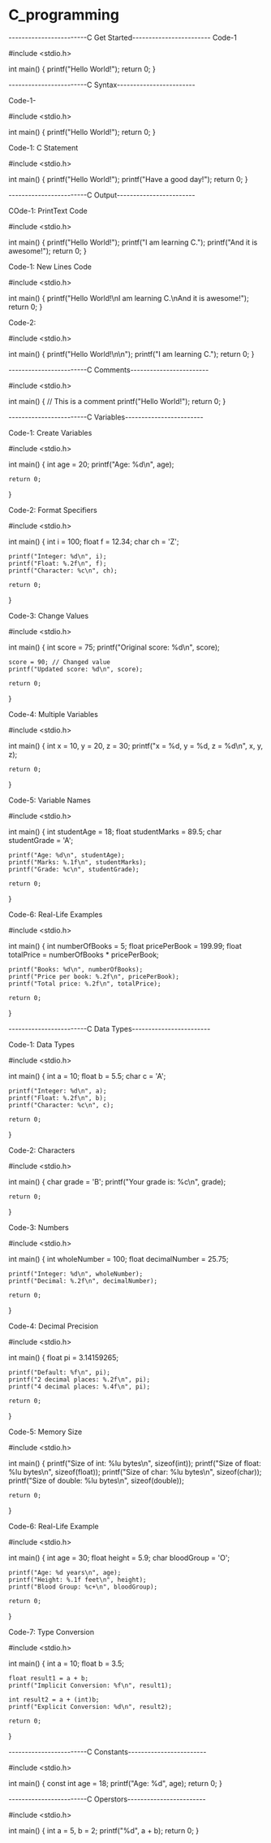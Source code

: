 # C_programming

------------------------C Get Started------------------------
Code-1

#include <stdio.h>

int main()
  {
    printf("Hello World!");
    return 0;
  }

------------------------C Syntax------------------------

Code-1-

#include <stdio.h>

int main()
  {
    printf("Hello World!");
    return 0;
  }

Code-1: C Statement 

#include <stdio.h>

int main()
  {
    printf("Hello World!");
    printf("Have a good day!");
    return 0;
  }

------------------------C Output------------------------

COde-1: PrintText Code

#include <stdio.h>

int main()
  {
    printf("Hello World!");
    printf("I am learning C.");
    printf("And it is awesome!");
    return 0;
  }
  
Code-1: New Lines Code

#include <stdio.h>

int main()
  {
    printf("Hello World!\nI am learning C.\nAnd it is awesome!");
    return 0;
  }

Code-2:

#include <stdio.h>

int main()
  {
    printf("Hello World!\n\n");
    printf("I am learning C.");
    return 0;
  }

------------------------C Comments------------------------

#include <stdio.h>

int main()
  {
    // This is a comment
    printf("Hello World!");
    return 0;
  }

------------------------C Variables------------------------

Code-1: Create Variables

#include <stdio.h>

int main() {
    int age = 20;
    printf("Age: %d\n", age);

    return 0;
}

Code-2: Format Specifiers

#include <stdio.h>

int main() {
    int i = 100;
    float f = 12.34;
    char ch = 'Z';

    printf("Integer: %d\n", i);
    printf("Float: %.2f\n", f);
    printf("Character: %c\n", ch);

    return 0;
}

 Code-3: Change Values

 #include <stdio.h>

int main() {
    int score = 75;
    printf("Original score: %d\n", score);

    score = 90; // Changed value
    printf("Updated score: %d\n", score);

    return 0;
}

Code-4: Multiple Variables

#include <stdio.h>

int main() {
    int x = 10, y = 20, z = 30;
    printf("x = %d, y = %d, z = %d\n", x, y, z);

    return 0;
}

Code-5: Variable Names

#include <stdio.h>

int main() {
    int studentAge = 18;
    float studentMarks = 89.5;
    char studentGrade = 'A';

    printf("Age: %d\n", studentAge);
    printf("Marks: %.1f\n", studentMarks);
    printf("Grade: %c\n", studentGrade);

    return 0;
}

Code-6: Real-Life Examples

#include <stdio.h>

int main() {
    int numberOfBooks = 5;
    float pricePerBook = 199.99;
    float totalPrice = numberOfBooks * pricePerBook;

    printf("Books: %d\n", numberOfBooks);
    printf("Price per book: %.2f\n", pricePerBook);
    printf("Total price: %.2f\n", totalPrice);

    return 0;
}

------------------------C Data Types------------------------

Code-1: Data Types

#include <stdio.h>

int main()
  {
    int a = 10;
    float b = 5.5;
    char c = 'A';

    printf("Integer: %d\n", a);
    printf("Float: %.2f\n", b);
    printf("Character: %c\n", c);

    return 0;
  }

Code-2: Characters

#include <stdio.h>

int main()
  {
    char grade = 'B';
    printf("Your grade is: %c\n", grade);

    return 0;
  }

Code-3: Numbers

#include <stdio.h>

int main()
  {
    int wholeNumber = 100;
    float decimalNumber = 25.75;

    printf("Integer: %d\n", wholeNumber);
    printf("Decimal: %.2f\n", decimalNumber);

    return 0;
  }

Code-4: Decimal Precision

#include <stdio.h>

int main()
  {
    float pi = 3.14159265;

    printf("Default: %f\n", pi);
    printf("2 decimal places: %.2f\n", pi);
    printf("4 decimal places: %.4f\n", pi);

    return 0;
  }

Code-5: Memory Size

#include <stdio.h>

int main()
  {
    printf("Size of int: %lu bytes\n", sizeof(int));
    printf("Size of float: %lu bytes\n", sizeof(float));
    printf("Size of char: %lu bytes\n", sizeof(char));
    printf("Size of double: %lu bytes\n", sizeof(double));

    return 0;
  }

Code-6: Real-Life Example

#include <stdio.h>

int main()
  {
    int age = 30;
    float height = 5.9;
    char bloodGroup = 'O';

    printf("Age: %d years\n", age);
    printf("Height: %.1f feet\n", height);
    printf("Blood Group: %c+\n", bloodGroup);

    return 0;
  }

Code-7: Type Conversion

#include <stdio.h>

int main()
  {
    int a = 10;
    float b = 3.5;

    float result1 = a + b;
    printf("Implicit Conversion: %f\n", result1);

    int result2 = a + (int)b;
    printf("Explicit Conversion: %d\n", result2);

    return 0;
  }

------------------------C Constants------------------------

#include <stdio.h>

int main()
  {
    const int age = 18;
    printf("Age: %d", age);
    return 0;
  }

------------------------C Operstors------------------------

#include <stdio.h>

int main()
  {
    int a = 5, b = 2;
    printf("%d", a + b);
    return 0;
  }



























































  
